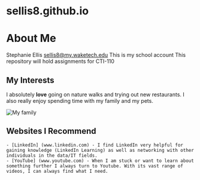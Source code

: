 # sellis8.github.io
# About Me
Stephanie Ellis sellis8@my.waketech.edu
This is my school account
This repository will hold assignments for CTI-110

## My Interests
I absolutely **love** going on nature walks and trying out new restaurants.
I also really enjoy spending time with my family and my pets.

![**_My family_**](Newborn-6.jpg)

## Websites I Recommend
    - [LinkedIn] (www.linkedin.com) - I find LinkedIn very helpful for gaining knowledge (LinkedIn Learning) as well as networking with other individuals in the data/IT fields. 
    - [YouTube] (www.youtube.com) - When I am stuck or want to learn about something further I always turn to Youtube. With its vast range of videos, I can always find what I need. 

